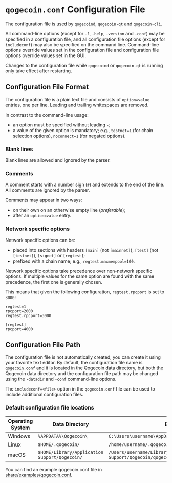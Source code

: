 # `qogecoin.conf` Configuration File

The configuration file is used by `qogecoind`, `qogecoin-qt` and `qogecoin-cli`.

All command-line options (except for `-?`, `-help`, `-version` and `-conf`) may be specified in a configuration file, and all configuration file options (except for `includeconf`) may also be specified on the command line. Command-line options override values set in the configuration file and configuration file options override values set in the GUI.

Changes to the configuration file while `qogecoind` or `qogecoin-qt` is running only take effect after restarting.

## Configuration File Format

The configuration file is a plain text file and consists of `option=value` entries, one per line. Leading and trailing whitespaces are removed.

In contrast to the command-line usage:
- an option must be specified without leading `-`;
- a value of the given option is mandatory; e.g., `testnet=1` (for chain selection options), `noconnect=1` (for negated options).

### Blank lines

Blank lines are allowed and ignored by the parser.

### Comments

A comment starts with a number sign (`#`) and extends to the end of the line. All comments are ignored by the parser.

Comments may appear in two ways:
- on their own on an otherwise empty line (_preferable_);
- after an `option=value` entry.

### Network specific options

Network specific options can be:
- placed into sections with headers `[main]` (not `[mainnet]`), `[test]` (not `[testnet]`), `[signet]` or `[regtest]`;
- prefixed with a chain name; e.g., `regtest.maxmempool=100`.

Network specific options take precedence over non-network specific options.
If multiple values for the same option are found with the same precedence, the
first one is generally chosen.

This means that given the following configuration, `regtest.rpcport` is set to `3000`:

```
regtest=1
rpcport=2000
regtest.rpcport=3000

[regtest]
rpcport=4000
```

## Configuration File Path

The configuration file is not automatically created; you can create it using your favorite text editor. By default, the configuration file name is `qogecoin.conf` and it is located in the Qogecoin data directory, but both the Qogecoin data directory and the configuration file path may be changed using the `-datadir` and `-conf` command-line options.

The `includeconf=<file>` option in the `qogecoin.conf` file can be used to include additional configuration files.

### Default configuration file locations

Operating System | Data Directory | Example Path
-- | -- | --
Windows | `%APPDATA%\Qogecoin\` | `C:\Users\username\AppData\Roaming\Qogecoin\qogecoin.conf`
Linux | `$HOME/.qogecoin/` | `/home/username/.qogecoin/qogecoin.conf`
macOS | `$HOME/Library/Application Support/Qogecoin/` | `/Users/username/Library/Application Support/Qogecoin/qogecoin.conf`

You can find an example qogecoin.conf file in [share/examples/qogecoin.conf](../share/examples/qogecoin.conf).
